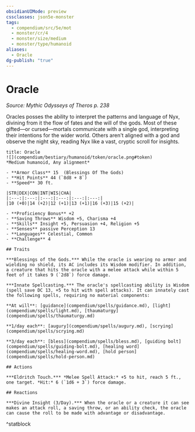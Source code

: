 ```yaml
---
obsidianUIMode: preview
cssclasses: json5e-monster
tags:
  - compendium/src/5e/mot
  - monster/cr/4
  - monster/size/medium
  - monster/type/humanoid
aliases:
  - Oracle
dg-publish: "true"
---
```

# Oracle
*Source: Mythic Odysseys of Theros p. 238*  

Oracles posses the ability to interpret the patterns and language of Nyx, divining from it the flow of fates and the will of the gods. Most of these gifted—or cursed—mortals communicate with a single god, interpreting their intentions for the wider world. Others aren't aligned with a god and observe the night sky, reading Nyx like a vast, cryptic scroll for insights.

```ad-statblock
title: Oracle
![](compendium/bestiary/humanoid/token/oracle.png#token)
*Medium humanoid, Any alignment*

- **Armor Class** 15  (Blessings Of The Gods)
- **Hit Points** 44 (`8d8 + 8`)
- **Speed** 30 ft.

|STR|DEX|CON|INT|WIS|CHA|
|:---:|:---:|:---:|:---:|:---:|:---:|
|10 (+0)|14 (+2)|12 (+1)|13 (+1)|16 (+3)|15 (+2)|

- **Proficiency Bonus** +2
- **Saving Throws** Wisdom +5, Charisma +4
- **Skills** Insight +5, Persuasion +4, Religion +5
- **Senses** passive Perception 13
- **Languages** Celestial, Common
- **Challenge** 4

## Traits

***Blessings of the Gods.*** While the oracle is wearing no armor and wielding no shield, its AC includes its Wisdom modifier. In addition, a creature that hits the oracle with a melee attack while within 5 feet of it takes 9 (`2d8`) force damage.

***Innate Spellcasting.*** The oracle's spellcasting ability is Wisdom (spell save DC 13, +5 to hit with spell attacks). It can innately cast the following spells, requiring no material components:

**At will**: [guidance](compendium/spells/guidance.md), [light](compendium/spells/light.md), [thaumaturgy](compendium/spells/thaumaturgy.md)

**1/day each**: [augury](compendium/spells/augury.md), [scrying](compendium/spells/scrying.md)

**3/day each**: [bless](compendium/spells/bless.md), [guiding bolt](compendium/spells/guiding-bolt.md), [healing word](compendium/spells/healing-word.md), [hold person](compendium/spells/hold-person.md)

## Actions

***Eldritch Touch.*** *Melee Spell Attack:* +5 to hit, reach 5 ft., one target. *Hit:* 6 (`1d6 + 3`) force damage.

## Reactions

***Divine Insight (3/Day).*** When the oracle or a creature it can see makes an attack roll, a saving throw, or an ability check, the oracle can cause the roll to be made with advantage or disadvantage.
```
^statblock